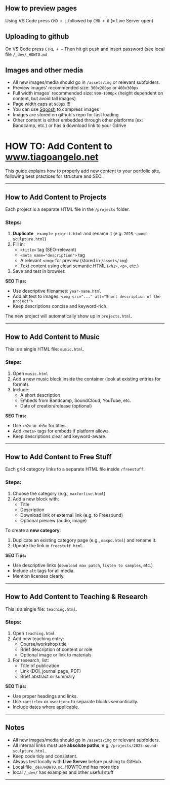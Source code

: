 ## How to preview pages
Using VS Code press `CMD + L` followed by `CMD + O` (= Live Server open)

## Uploading to github
On VS Code press `CTRL + ~` 
Then hit git push and insert password
(see local file `/_dev/_HOWTO.md` 

## Images and other media
- All new images/media should go in `/assets/img` or relevant subfolders.
- Preview images' recommended size: `300x200px` or `400x300px`
- Full width images' recommended size: `900-1000px` (height dependent on content, but avoid tall images)
- Page width caps at `960px` !!! 
- You can use [Sqoosh](https://squoosh.app/) to compress images
- Images are stored on github's repo for fast loading
- Other content is either embedded through other platforms (ex: Bandcamp, etc.) or has a download link to your Gdrive


# HOW TO: Add Content to www.tiagoangelo.net

This guide explains how to properly add new content to your portfolio site, following best practices for structure and SEO.

---

## How to Add Content to **Projects**

Each project is a separate HTML file in the `/projects` folder.

### Steps:
1. **Duplicate** `_example-project.html` and rename it (e.g. `2025-sound-sculpture.html`)
2. Fill in:
   - `<title>` tag (SEO-relevant)
   - `<meta name="description">` tag
   - A relevant `<img>` for preview (stored in `/assets/img`)
   - Text content using clean semantic HTML (`<h1>`, `<p>`, etc.)
3. Save and test in browser.

**SEO Tips:**
- Use descriptive filenames: `year-name.html`  
- Add alt text to images: `<img src="..." alt="Short description of the project">`
- Keep descriptions concise and keyword-rich.

The new project will automatically show up in `projects.html`.

---

## How to Add Content to **Music**

This is a single HTML file: `music.html`.

### Steps:
1. Open `music.html`
2. Add a new music block inside the container (look at existing entries for format).
3. Include:
   - A short description
   - Embeds from Bandcamp, SoundCloud, YouTube, etc.
   - Date of creation/release (optional)

**SEO Tips:**
- Use `<h2>` or `<h3>` for titles.
- Add `<meta>` tags for embeds if platform allows.
- Keep descriptions clear and keyword-aware.

---

## How to Add Content to **Free Stuff**

Each grid category links to a separate HTML file inside `/freestuff`.

### Steps:
1. Choose the category (e.g., `maxforlive.html`)
2. Add a new block with:
   - Title
   - Description
   - Download link or external link (e.g. to Freesound)
   - Optional preview (audio, image)

To create a **new category**:
1. Duplicate an existing category page (e.g., `maxpd.html`) and rename it.
2. Update the link in `freestuff.html`.

**SEO Tips:**
- Use descriptive links (`download max patch`, `listen to samples`, etc.)
- Include `alt` tags for all media.
- Mention licenses clearly.

---

## How to Add Content to **Teaching & Research**

This is a single file: `teaching.html`.

### Steps:
1. Open `teaching.html`
2. Add new teaching entry:
   - Course/workshop title
   - Brief description of content or role
   - Optional image or link to materials
3. For research, list:
   - Title of publication
   - Link (DOI, journal page, PDF)
   - Brief abstract or summary

**SEO Tips:**
- Use proper headings and links.
- Use `<article>` or `<section>` to separate blocks semantically.
- Include dates where applicable.

---

## Notes

- All new images/media should go in `/assets/img` or relevant subfolders.
- All internal links must use **absolute paths**, e.g. `/projects/2025-sound-sculpture.html`.
- Keep code tidy and consistent.
- Always test locally with **Live Server** before pushing to GitHub.
- Local file `_dev/HOWTO.md`_HOWTO.md has more tips
- local `/_dev/` has examples and other useful stuff
---
